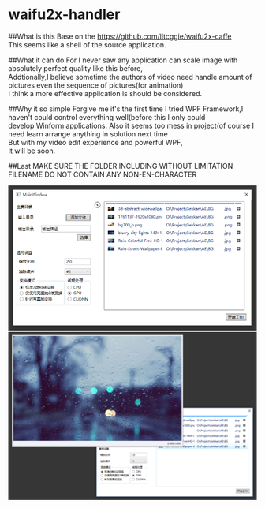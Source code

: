 # waifu2x-handler

##What is this
Base on the https://github.com/lltcggie/waifu2x-caffe<br>
This seems like a shell of the source application.

##What it can do
For I never saw any application can scale image with absolutely perfect quality like this before,<br>
Addtionally,I believe sometime the authors of video need handle amount of pictures even the sequence of pictures(for animation)<br>
I think a more effective application is should be considered.

##Why it so simple
Forgive me it's the first time I tried WPF Framework,I haven't could control everything well(before this I only could<br> develop Winform applications.
Also it seems too mess in project(of course I need learn arrange anything in solution next time<br>
But with my video edit experience and powerful WPF,<br>
It will be soon.<br>

##Last
MAKE SURE THE FOLDER INCLUDING WITHOUT LIMITATION FILENAME DO NOT CONTAIN ANY NON-EN-CHARACTER

![](https://github.com/Neko3000/waifu2x-handler/raw/master/description/p1.png)  
![](https://github.com/Neko3000/waifu2x-handler/raw/master/description/p2.png)  



